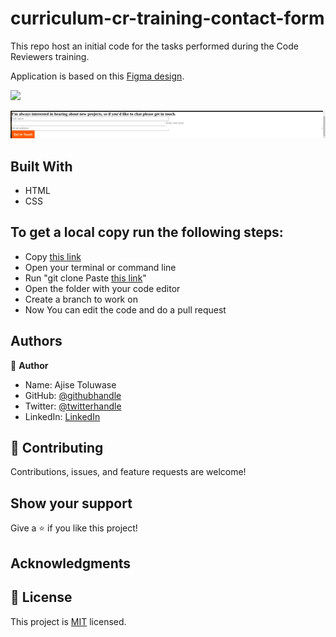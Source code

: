 # curriculum-cr-training-contact-form

This repo host an initial code for the tasks performed during the Code Reviewers training.

Application is based on this [Figma design](https://www.figma.com/file/t3EJUCAEViw3QasuJLPLVT/Microverse-Student-Potfolio-Templates-Main?node-id=1%3A1471).


![](https://img.shields.io/badge/Microverse-blueviolet)

![screenshot](./img/222.png)

## Built With

- HTML
- CSS

## To get a local copy run the following steps:
- Copy [this link](https://github.com/Whoistolu/Cr-Portfolio_Project/tree/main)
- Open your terminal or command line
- Run "git clone Paste [this link](https://github.com/Whoistolu/Cr-Portfolio_Project/tree/main)"
- Open the folder with your code editor
- Create a branch to work on
- Now You can edit the code and do a pull request

## Authors

👤 **Author**

- Name: Ajise Toluwase
- GitHub: [@githubhandle](https://github.com/Whoistolu)
- Twitter: [@twitterhandle](https://twitter.com/Littletolu)
- LinkedIn: [LinkedIn](https://www.linkedin.com/in/toluwase-ajise-9b40411b2/)

## 🤝 Contributing

Contributions, issues, and feature requests are welcome!

## Show your support

Give a ⭐️ if you like this project!

## Acknowledgments

## 📝 License

This project is [MIT](./MIT.md) licensed.
